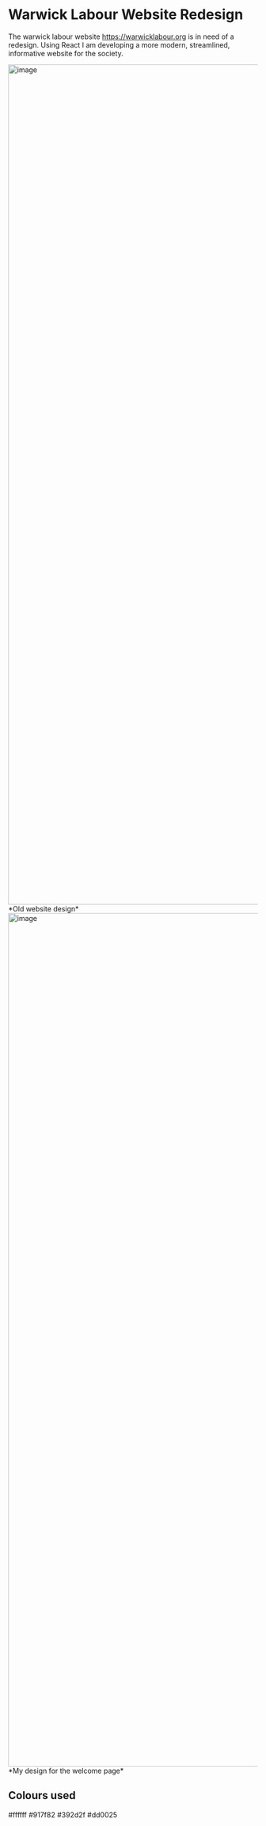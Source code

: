 # Warwick Labour Website Redesign

The warwick labour website https://warwicklabour.org is in need of a redesign. Using React I am developing a more modern, streamlined, informative website for the society.

<img width="1696" alt="image" src="https://user-images.githubusercontent.com/45674799/142136885-ef84031b-b38d-4f73-b1df-5cb51c0dbecc.png">
*Old website design*

<img width="1723" alt="image" src="https://user-images.githubusercontent.com/45674799/142137056-6e66b001-cc5e-4d2b-9e3b-d775188d488b.png">
*My design for the welcome page*

## Colours used

#ffffff
#917f82
#392d2f
#dd0025
